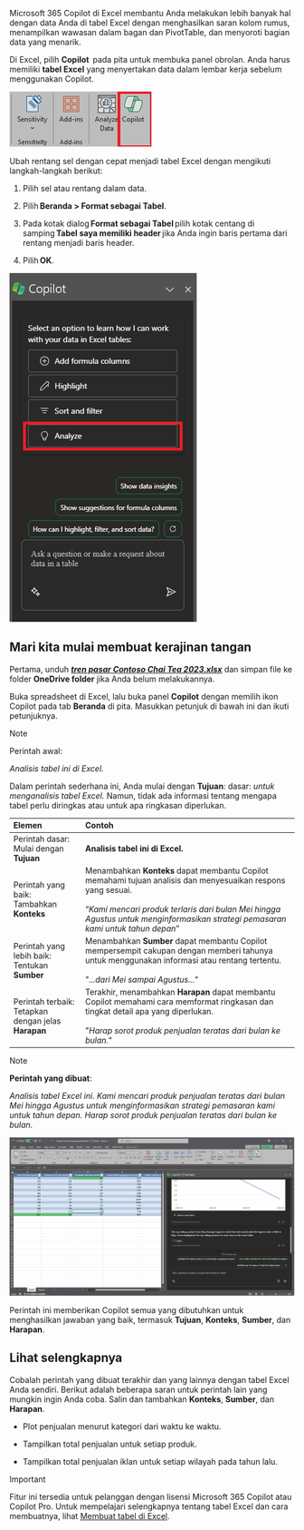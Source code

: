 
Microsoft 365 Copilot di Excel membantu Anda melakukan lebih banyak hal dengan data Anda di tabel Excel dengan menghasilkan saran kolom rumus, menampilkan wawasan dalam bagan dan PivotTable, dan menyoroti bagian data yang menarik. 

Di Excel, pilih **Copilot**  pada pita untuk membuka panel obrolan. Anda harus memiliki **tabel Excel** yang menyertakan data dalam lembar kerja sebelum menggunakan Copilot. 

![Cuplikan layar ikon Copilot di pita Excel.](../media/copilot-ribbon-excel.png)

Ubah rentang sel dengan cepat menjadi tabel Excel dengan mengikuti langkah-langkah berikut: 

1. Pilih sel atau rentang dalam data.

1. Pilih **Beranda > Format sebagai Tabel**.

1. Pada kotak dialog **Format sebagai Tabel** pilih kotak centang di samping **Tabel saya memiliki header** jika Anda ingin baris pertama dari rentang menjadi baris header.

1. Pilih **OK**.

![Cuplikan layar panel Copilot di Excel saat pertama kali dibuka.](../media/copilot-pane-Excel.png)

## Mari kita mulai membuat kerajinan tangan

Pertama, unduh **_[tren pasar Contoso Chai Tea 2023.xlsx](https://go.microsoft.com/fwlink/?linkid=2268822)_** dan simpan file ke folder **OneDrive folder** jika Anda belum melakukannya.

Buka spreadsheet di Excel, lalu buka panel **Copilot** dengan memilih ikon Copilot pada tab **Beranda** di pita. Masukkan petunjuk di bawah ini dan ikuti petunjuknya.

> [!NOTE]
> Perintah awal:
>
> _Analisis tabel ini di Excel._

Dalam perintah sederhana ini, Anda mulai dengan **Tujuan**: dasar: _untuk menganalisis tabel Excel._ Namun, tidak ada informasi tentang mengapa tabel perlu diringkas atau untuk apa ringkasan diperlukan.

| Elemen | Contoh |
| :------ | :------- |
| Perintah dasar: <br>Mulai dengan **Tujuan** | **Analisis tabel ini di Excel.** |
| Perintah yang baik: <br>Tambahkan **Konteks** | Menambahkan **Konteks** dapat membantu Copilot memahami tujuan analisis dan menyesuaikan respons yang sesuai.<br><br>“_Kami mencari produk terlaris dari bulan Mei hingga Agustus untuk menginformasikan strategi pemasaran kami untuk tahun depan_” |
| Perintah yang lebih baik: <br>Tentukan **Sumber** | Menambahkan **Sumber** dapat membantu Copilot mempersempit cakupan dengan memberi tahunya untuk menggunakan informasi atau rentang tertentu.<br><br>"_...dari Mei sampai Agustus..._" |
| Perintah terbaik: <br>Tetapkan dengan jelas **Harapan** | Terakhir, menambahkan **Harapan** dapat membantu Copilot memahami cara memformat ringkasan dan tingkat detail apa yang diperlukan.<br><br>"_Harap sorot produk penjualan teratas dari bulan ke bulan._" |

> [!NOTE]
> **Perintah yang dibuat**:
>
> _Analisis tabel Excel ini. Kami mencari produk penjualan teratas dari bulan Mei hingga Agustus untuk menginformasikan strategi pemasaran kami untuk tahun depan. Harap sorot produk penjualan teratas dari bulan ke bulan._

[![Cuplikan layar hasil perintah yang dibuat menggunakan Copilot di Excel.](../media/copilot-results-excel.png)](../media/copilot-results-excel.png#lightbox)

Perintah ini memberikan Copilot semua yang dibutuhkan untuk menghasilkan jawaban yang baik, termasuk **Tujuan**, **Konteks**, **Sumber**, dan **Harapan**.

## Lihat selengkapnya

Cobalah perintah yang dibuat terakhir dan yang lainnya dengan tabel Excel Anda sendiri. Berikut adalah beberapa saran untuk perintah lain yang mungkin ingin Anda coba. Salin dan tambahkan **Konteks**, **Sumber**, dan **Harapan**.  

- Plot penjualan menurut kategori dari waktu ke waktu.

- Tampilkan total penjualan untuk setiap produk.

- Tampilkan total penjualan iklan untuk setiap wilayah pada tahun lalu.

> [!IMPORTANT]
> Fitur ini tersedia untuk pelanggan dengan lisensi Microsoft 365 Copilot atau Copilot Pro. Untuk mempelajari selengkapnya tentang tabel Excel dan cara membuatnya, lihat [Membuat tabel di Excel](https://support.microsoft.com/office/bf0ce08b-d012-42ec-8ecf-a2259c9faf3f). 